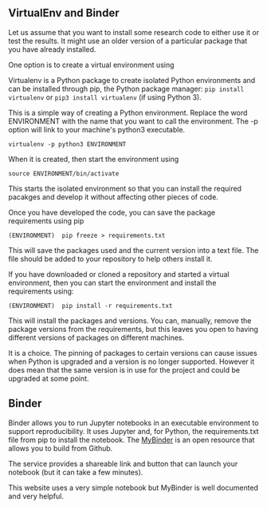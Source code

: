 ## VirtualEnv and Binder

Let us assume that you want to install some research code to either use it or test the results. It might use an older version of a particular package that you have already installed. 

One option is to create a virtual environment using 

Virtualenv is a Python package to create isolated Python environments and can be installed through pip, the Python package manager: ```pip install virtualenv``` or ```pip3 install virtualenv``` (if using Python 3). 

This is a simple way of creating a Python environment. Replace the word ENVIRONMENT with the name that you want to call the environment. The -p option will link to your machine's python3 executable.

```virtualenv -p python3 ENVIRONMENT```

When it is created, then start the environment using

```source ENVIRONMENT/bin/activate```

This starts the isolated environment so that you can install the required pacakges and develop it without affecting other pieces of code. 

Once you have developed the code, you can save the package requirements using pip

```(ENVIRONMENT)  pip freeze > requirements.txt```

This will save the packages used and the current version into a text file. The file should be added to your repository to help others install it. 

If you have downloaded or cloned a repository and started a virtual environment, then you can start the environment and install the requirements using:

```(ENVIRONMENT)  pip install -r requirements.txt```

This will install the packages and versions. You can, manually, remove the package versions from the requirements, but this leaves you open to having different versions of packages on different machines. 

It is a choice. The pinning of packages to certain versions can cause issues when Python is upgraded and a version is no longer supported. However it does mean that the same version is in use for the project and could be upgraded at some point. 

## Binder

Binder allows you to run Jupyter notebooks in an executable environment to support reproducibility. It uses Jupyter and, for Python, the requirements.txt file from pip to install the notebook. The [MyBinder](https://mybinder.org/) is an open resource that allows you to build from Github. 

The service provides a shareable link and button that can launch your notebook (but it can take a few minutes).

This website uses a very simple notebook but MyBinder is well documented and very helpful. 